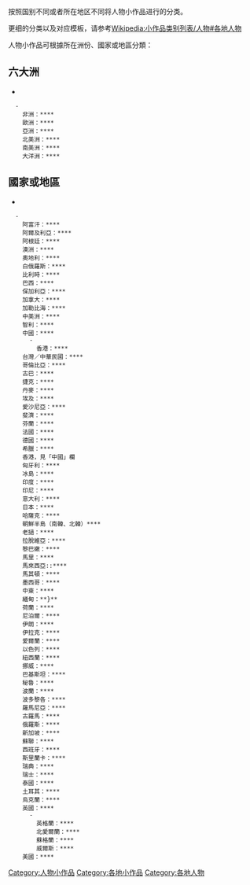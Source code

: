 按照国别不同或者所在地区不同将人物小作品进行的分类。

更细的分类以及对应模板，请参考[Wikipedia:小作品类别列表/人物\#各地人物](https://zh.wikipedia.org/wiki/Wikipedia:小作品类别列表/人物#各地人物 "wikilink")

人物小作品可根據所在洲份、國家或地區分類：

## 六大洲

  -

      -
        非洲：****
        歐洲：****
        亞洲：****
        北美洲：****
        南美洲：****
        大洋洲：****

## 國家或地區

  -

      -
        阿富汗：****
        阿爾及利亞：****
        阿根廷：****
        澳洲：****
        奧地利：****
        白俄羅斯：****
        比利時：****
        巴西：****
        保加利亞：****
        加拿大：****
        加勒比海：****
        中美洲：****
        智利：****
        中國：****
          -
            香港：****
        台灣／中華民國：****
        哥倫比亞：****
        古巴：****
        捷克：****
        丹麥：****
        埃及：****
        愛沙尼亞：****
        斐濟：****
        芬蘭：****
        法國：****
        德國：****
        希臘：****
        香港，見「中國」欄
        匈牙利：****
        冰島：****
        印度：****
        印尼：****
        意大利：****
        日本：****
        哈薩克：****
        朝鮮半島（南韓、北韓）****
        老撾：****
        拉脫維亞：****
        黎巴嫩：****
        馬里：****
        馬來西亞::****
        馬其頓：****
        墨西哥：****
        中東：****
        緬甸：**}**
        荷蘭：****
        尼泊爾：****
        伊朗：****
        伊拉克：****
        愛爾蘭：****
        以色列：****
        紐西蘭：****
        挪威：****
        巴基斯坦：****
        秘魯：****
        波蘭：****
        波多黎各：****
        羅馬尼亞：****
        古羅馬：****
        俄羅斯：****
        新加坡：****
        蘇聯：****
        西班牙：****
        斯里蘭卡：****
        瑞典：****
        瑞士：****
        泰國：****
        土耳其：****
        烏克蘭：****
        英國：****
          -
            英格蘭：****
            北愛爾蘭：****
            蘇格蘭：****
            威爾斯：****
        美國：****

[Category:人物小作品](https://zh.wikipedia.org/wiki/Category:人物小作品 "wikilink") [Category:各地小作品](https://zh.wikipedia.org/wiki/Category:各地小作品 "wikilink") [Category:各地人物](https://zh.wikipedia.org/wiki/Category:各地人物 "wikilink")